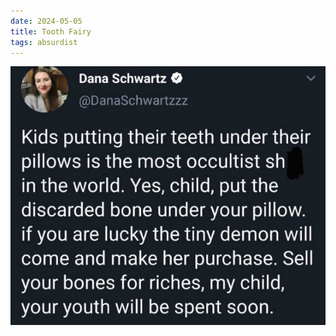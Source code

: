 ```yaml
---
date: 2024-05-05
title: Tooth Fairy
tags: absurdist
---
```


![bonesyouth.png](https://raw.githubusercontent.com/muneer78/muneer78.github.io/master/images/bonesyouth.png)

